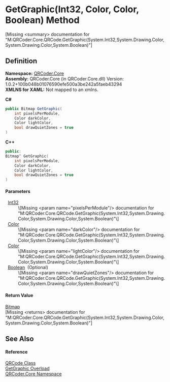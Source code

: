 # GetGraphic(Int32, Color, Color, Boolean) Method


\[Missing &lt;summary&gt; documentation for "M:QRCoder.Core.QRCode.GetGraphic(System.Int32,System.Drawing.Color,System.Drawing.Color,System.Boolean)"\]



## Definition
**Namespace:** <a href="N_QRCoder_Core.md">QRCoder.Core</a>  
**Assembly:** QRCoder.Core (in QRCoder.Core.dll) Version: 1.0.2+100b048b01076590efe500a3be242a5faeb43294  
**XMLNS for XAML:** Not mapped to an xmlns.

**C#**
``` C#
public Bitmap GetGraphic(
	int pixelsPerModule,
	Color darkColor,
	Color lightColor,
	bool drawQuietZones = true
)
```
**C++**
``` C++
public:
Bitmap^ GetGraphic(
	int pixelsPerModule, 
	Color darkColor, 
	Color lightColor, 
	bool drawQuietZones = true
)
```



#### Parameters
<dl><dt>  <a href="https://learn.microsoft.com/dotnet/api/system.int32" target="_blank" rel="noopener noreferrer">Int32</a></dt><dd>\[Missing &lt;param name="pixelsPerModule"/&gt; documentation for "M:QRCoder.Core.QRCode.GetGraphic(System.Int32,System.Drawing.Color,System.Drawing.Color,System.Boolean)"\]</dd><dt>  <a href="https://learn.microsoft.com/dotnet/api/system.drawing.color" target="_blank" rel="noopener noreferrer">Color</a></dt><dd>\[Missing &lt;param name="darkColor"/&gt; documentation for "M:QRCoder.Core.QRCode.GetGraphic(System.Int32,System.Drawing.Color,System.Drawing.Color,System.Boolean)"\]</dd><dt>  <a href="https://learn.microsoft.com/dotnet/api/system.drawing.color" target="_blank" rel="noopener noreferrer">Color</a></dt><dd>\[Missing &lt;param name="lightColor"/&gt; documentation for "M:QRCoder.Core.QRCode.GetGraphic(System.Int32,System.Drawing.Color,System.Drawing.Color,System.Boolean)"\]</dd><dt>  <a href="https://learn.microsoft.com/dotnet/api/system.boolean" target="_blank" rel="noopener noreferrer">Boolean</a>  (Optional)</dt><dd>\[Missing &lt;param name="drawQuietZones"/&gt; documentation for "M:QRCoder.Core.QRCode.GetGraphic(System.Int32,System.Drawing.Color,System.Drawing.Color,System.Boolean)"\]</dd></dl>

#### Return Value
<a href="https://learn.microsoft.com/dotnet/api/system.drawing.bitmap" target="_blank" rel="noopener noreferrer">Bitmap</a>  
\[Missing &lt;returns&gt; documentation for "M:QRCoder.Core.QRCode.GetGraphic(System.Int32,System.Drawing.Color,System.Drawing.Color,System.Boolean)"\]

## See Also


#### Reference
<a href="T_QRCoder_Core_QRCode.md">QRCode Class</a>  
<a href="Overload_QRCoder_Core_QRCode_GetGraphic.md">GetGraphic Overload</a>  
<a href="N_QRCoder_Core.md">QRCoder.Core Namespace</a>  
